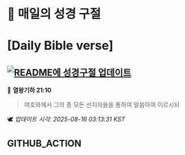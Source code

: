 # 🙏 매일의 성경 구절
# [Daily Bible verse]
## [![README에 성경구절 업데이트](https://github.com/DONGSUKA/first_test/actions/workflows/update-readme-bible.yml/badge.svg)](https://github.com/DONGSUKA/first_test/actions/workflows/update-readme-bible.yml)
<!-- START_BIBLE_VERSE -->
📖 **열왕기하 21:10**
> 여호와께서 그의 종 모든 선지자들을 통하여 말씀하여 이르시되

🕊️ _업데이트 시각: 2025-08-16 03:13:31 KST_
  <!-- END_BIBLE_VERSE -->
## GITHUB_ACTION
